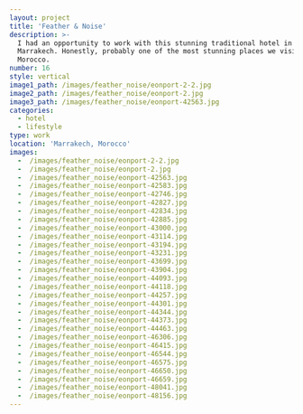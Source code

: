 ```yaml
---
layout: project
title: 'Feather & Noise'
description: >-
  I had an opportunity to work with this stunning traditional hotel in
  Marrakech. Honestly, probably one of the most stunning places we visited in
  Morocco.
number: 16
style: vertical
image1_path: /images/feather_noise/eonport-2-2.jpg
image2_path: /images/feather_noise/eonport-2.jpg
image3_path: /images/feather_noise/eonport-42563.jpg
categories:
  - hotel
  - lifestyle
type: work
location: 'Marrakech, Morocco'
images:
  -  /images/feather_noise/eonport-2-2.jpg
  -  /images/feather_noise/eonport-2.jpg
  -  /images/feather_noise/eonport-42563.jpg
  -  /images/feather_noise/eonport-42583.jpg
  -  /images/feather_noise/eonport-42746.jpg
  -  /images/feather_noise/eonport-42827.jpg
  -  /images/feather_noise/eonport-42834.jpg
  -  /images/feather_noise/eonport-42885.jpg
  -  /images/feather_noise/eonport-43000.jpg
  -  /images/feather_noise/eonport-43114.jpg
  -  /images/feather_noise/eonport-43194.jpg
  -  /images/feather_noise/eonport-43231.jpg
  -  /images/feather_noise/eonport-43699.jpg
  -  /images/feather_noise/eonport-43904.jpg
  -  /images/feather_noise/eonport-44093.jpg
  -  /images/feather_noise/eonport-44118.jpg
  -  /images/feather_noise/eonport-44257.jpg
  -  /images/feather_noise/eonport-44301.jpg
  -  /images/feather_noise/eonport-44344.jpg
  -  /images/feather_noise/eonport-44373.jpg
  -  /images/feather_noise/eonport-44463.jpg
  -  /images/feather_noise/eonport-46306.jpg
  -  /images/feather_noise/eonport-46415.jpg
  -  /images/feather_noise/eonport-46544.jpg
  -  /images/feather_noise/eonport-46575.jpg
  -  /images/feather_noise/eonport-46650.jpg
  -  /images/feather_noise/eonport-46659.jpg
  -  /images/feather_noise/eonport-48041.jpg
  -  /images/feather_noise/eonport-48156.jpg
---
```

